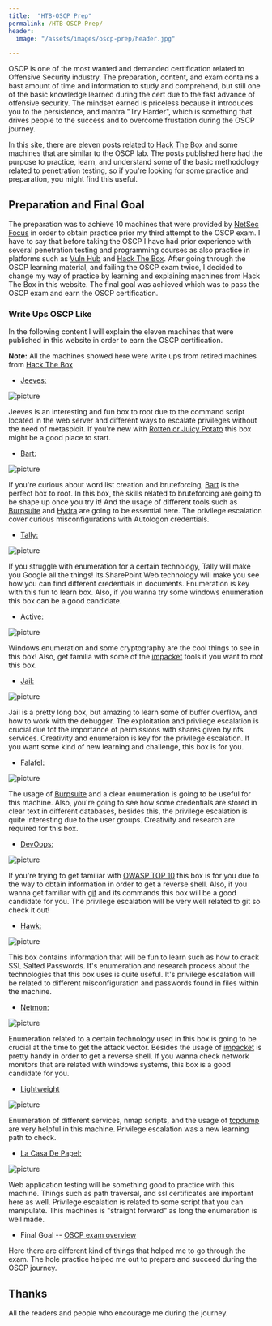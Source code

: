 ```yaml
---
title:  "HTB-OSCP Prep"
permalink: /HTB-OSCP-Prep/
header:
  image: "/assets/images/oscp-prep/header.jpg"

---
```


OSCP is one of the most wanted and demanded certification related to Offensive Security industry. The preparation, content, and exam contains a bast amount of time and information to study and comprehend, but still one of the basic knowledge learned during the cert due to the fast advance of offensive security. The mindset earned is priceless because it introduces you to the persistence, and mantra "Try Harder", which is something that drives people to the success and to overcome frustation during the OSCP journey. 

In this site, there are eleven posts related to [Hack The Box](https://www.hackthebox.eu/) and some machines that are similar to the OSCP lab. The posts published here had the purpose to practice, learn, and understand some of the basic methodology related to penetration testing, so if you're looking for some practice and preparation, you might find this useful. 

## Preparation and Final Goal

The preparation was to achieve 10 machines that were provided by [NetSec Focus](https://www.netsecfocus.com/) in order to obtain practice prior my third attempt to the OSCP exam. I have to say that before taking the OSCP I have had prior experience with several penetration testing and programming courses as also practice in platforms such as [Vuln Hub](https://www.vulnhub.com/) and [Hack The Box](https://www.hackthebox.eu/). After going through the OSCP learning material, and failing the OSCP exam twice, I decided to change my way of practice by learning and explaining machines from Hack The Box in this website. The final goal was achieved which was to pass the OSCP exam and earn the OSCP certification. 

### Write Ups OSCP Like

In the following content I will explain the eleven machines that were published in this website in order to earn the OSCP certification. 

**Note:** All the machines showed here were write ups from retired machines from [Hack The Box](https://www.hackthebox.eu/)

- [Jeeves:](https://coffeejunkie.me/jeeves-HTB/)

<img src="{{ site.url }}{{ site.baseurl }}/assets/images/oscp-prep/jeeves.png" alt="picture">

Jeeves is an interesting and fun box to root due to the command script located in the web server and different ways to escalate privileges without the need of metasploit. If you're new with [Rotten or Juicy Potato](https://github.com/ohpe/juicy-potato) this box might be a good place to start. 

- [Bart:](https://coffeejunkie.me/bart-HTB/)

<img src="{{ site.url }}{{ site.baseurl }}/assets/images/oscp-prep/bart.png" alt="picture">

If you're curious about word list creation and bruteforcing, [Bart](https://coffeejunkie.me/bart-HTB/) is the perfect box to root. In this box, the skills related to bruteforcing are going to be shape up once you try it! And the usage of different tools such as [Burpsuite](https://portswigger.net/burp) and [Hydra](https://tools.kali.org/password-attacks/hydra) are going to be essential here. The privilege escalation cover curious misconfigurations with Autologon credentials. 

- [Tally:](https://coffeejunkie.me/tally-HTB/)

<img src="{{ site.url }}{{ site.baseurl }}/assets/images/oscp-prep/tally.png" alt="picture">

If you struggle with enumeration for a certain technology, Tally will make you Google all the things! Its SharePoint Web technology will make you see how you can find different credentials in documents. Enumeration is key with this fun to learn box. Also, if you wanna try some windows enumeration this box can be a good candidate.

- [Active:](https://coffeejunkie.me/active-HTB/)

<img src="{{ site.url }}{{ site.baseurl }}/assets/images/oscp-prep/active.png" alt="picture">

Windows enumeration and some cryptography are the cool things to see in this box! Also, get familia with some of the [impacket](https://github.com/SecureAuthCorp/impacket) tools if you want to root this box. 

- [Jail:](https://coffeejunkie.me/jail-HTB/)

<img src="{{ site.url }}{{ site.baseurl }}/assets/images/oscp-prep/jail.png" alt="picture">

Jail is a pretty long box, but amazing to learn some of buffer overflow, and how to work with the debugger. The exploitation and privilege escalation is crucial due tot the importance of permissions with shares given by nfs services. Creativity and enumeraion is key for the privilege escalation. If you want some kind of new learning and challenge, this box is for you. 

- [Falafel:](https://coffeejunkie.me/falafel-HTB/)

<img src="{{ site.url }}{{ site.baseurl }}/assets/images/oscp-prep/falafel.png" alt="picture">

The usage of [Burpsuite](https://portswigger.net/burp) and a clear enumeration is going to be useful for this machine. Also, you're going to see how some credentials are stored in clear text in different databases, besides this, the privilege escalation is quite interesting due to the user groups. Creativity and research are required for this box. 

- [DevOops:](https://coffeejunkie.me/DevOops-HTB/)

<img src="{{ site.url }}{{ site.baseurl }}/assets/images/oscp-prep/devops.png" alt="picture">

If you're trying to get familiar with [OWASP TOP 10](https://sucuri.net/guides/owasp-top-10-security-vulnerabilities-2020/) this box is for you due to the way to obtain information in order to get a reverse shell. Also, if you wanna get familiar with [git](https://confluence.atlassian.com/bitbucketserver/basic-git-commands-776639767.html) and its commands this box will be a good candidate for you. The privilege escalation will be very well related to git so check it out!

- [Hawk:](https://coffeejunkie.me/hawk-HTB/)

<img src="{{ site.url }}{{ site.baseurl }}/assets/images/oscp-prep/hawk.png" alt="picture">

This box contains information that will be fun to learn such as how to crack SSL Salted Passwords. It's enumeration and research process about the technologies that this box uses is quite useful. It's privilege escalation will be related to different misconfiguration and passwords found in files within the machine. 

- [Netmon:](https://coffeejunkie.me/netmon-HTB/)

<img src="{{ site.url }}{{ site.baseurl }}/assets/images/oscp-prep/netmon.png" alt="picture">

Enumeration related to a certain technology used in this box is going to be crucial at the time to get the attack vector. Besides the usage of [impacket](https://github.com/SecureAuthCorp/impacket) is pretty handy in order to get a reverse shell. If you wanna check network monitors that are related with windows systems, this box is a good candidate for you. 

- [Lightweight](https://coffeejunkie.me/lightweight-HTB/)

<img src="{{ site.url }}{{ site.baseurl }}/assets/images/oscp-prep/light.png" alt="picture">

Enumeration of different services, nmap scripts, and the usage of [tcpdump](https://www.tcpdump.org/) are very helpful in this machine. Privilege escalation was a new learning path to check. 

- [La Casa De Papel:](https://coffeejunkie.me/lacasadepapel-HTB/)

<img src="{{ site.url }}{{ site.baseurl }}/assets/images/oscp-prep/casa.png" alt="picture">

Web application testing will be something good to practice with this machine. Things such as path traversal, and ssl certificates are important here as well. Privilege escalation is related to some script that you can manipulate. This machines is "straight forward" as long the enumeration is well made. 

- Final Goal -- [OSCP exam overview](https://coffeejunkie.me/OSCP-Exam-Overview/)

Here there are different kind of things that helped me to go through the exam. The hole practice helped me out to prepare and succeed during the OSCP journey. 

## Thanks

All the readers and people who encourage me during the journey.
